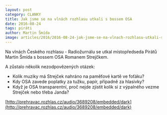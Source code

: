```yaml
---
layout: post
category: CLANKY
title: Jak jsme se na vlnách rozhlasu utkali s bossem OSA
date: 2016-08-24
tags: piráti
author: Martin Šmída
image: articles/2016/2016-08-24-jak-jsme-se-na-vlnach-rozhlasu-utkali-s-bossem-osa.jpg   #751x422 pixelu
---
```

Na vlnách Českého rozhlasu - Radiožurnálu se utkal místopředseda Pirátů Martin Šmída s bossem OSA Romanem Strejčkem.

A zůstalo několik nezodpovězených otázek:

* Kolik muziky má Strejček nahráno na paměťové kartě ve foťáku?
* Kdy OSA zavede poplatky za tužku, papír, případně za hlasivky?
* Když je OSA transparentní, proč nejde zjistit kolik si z výpalného vezme Strejček nebo třeba Janda?

[http://prehravac.rozhlas.cz/audio/3689208/embedded/dark](http://prehravac.rozhlas.cz/audio/3689208/embedded/dark)
